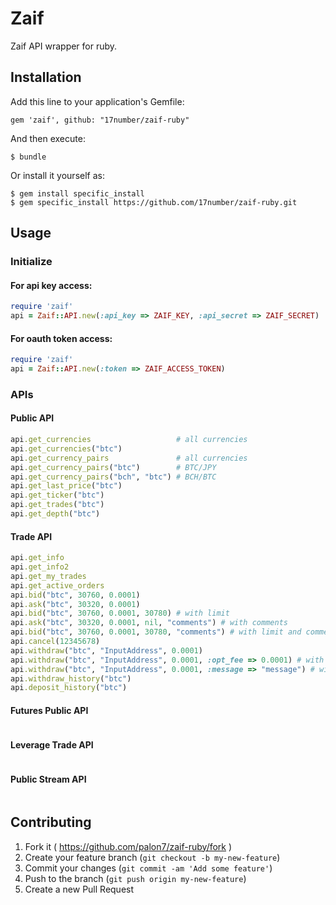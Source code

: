 # Zaif

Zaif API wrapper for ruby.

## Installation

Add this line to your application's Gemfile:

    gem 'zaif', github: "17number/zaif-ruby"

And then execute:

    $ bundle

Or install it yourself as:

    $ gem install specific_install
    $ gem specific_install https://github.com/17number/zaif-ruby.git

## Usage

### Initialize

#### For api key access:

```ruby
require 'zaif'
api = Zaif::API.new(:api_key => ZAIF_KEY, :api_secret => ZAIF_SECRET)
```
#### For oauth token access:

```ruby
require 'zaif'
api = Zaif::API.new(:token => ZAIF_ACCESS_TOKEN)
```

### APIs

#### Public API
```ruby
api.get_currencies                   # all currencies
api.get_currencies("btc")
api.get_currency_pairs               # all currencies
api.get_currency_pairs("btc")        # BTC/JPY
api.get_currency_pairs("bch", "btc") # BCH/BTC
api.get_last_price("btc")
api.get_ticker("btc")
api.get_trades("btc")
api.get_depth("btc")
```

#### Trade API
```ruby
api.get_info
api.get_info2
api.get_my_trades
api.get_active_orders
api.bid("btc", 30760, 0.0001)
api.ask("btc", 30320, 0.0001)
api.bid("btc", 30760, 0.0001, 30780) # with limit
api.ask("btc", 30320, 0.0001, nil, "comments") # with comments
api.bid("btc", 30760, 0.0001, 30780, "comments") # with limit and comments
api.cancel(12345678)
api.withdraw("btc", "InputAddress", 0.0001)
api.withdraw("btc", "InputAddress", 0.0001, :opt_fee => 0.0001) # with fee(for BTC or MONA)
api.withdraw("btc", "InputAddress", 0.0001, :message => "message") # with message(for XEM)
api.withdraw_history("btc")
api.deposit_history("btc")
```

#### Futures Public API
```ruby
```

#### Leverage Trade API
```ruby
```

#### Public Stream API
```ruby
```

## Contributing

1. Fork it ( https://github.com/palon7/zaif-ruby/fork )
2. Create your feature branch (`git checkout -b my-new-feature`)
3. Commit your changes (`git commit -am 'Add some feature'`)
4. Push to the branch (`git push origin my-new-feature`)
5. Create a new Pull Request
